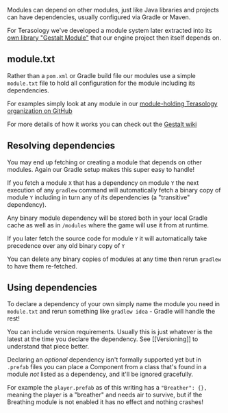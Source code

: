 Modules can depend on other modules, just like Java libraries and projects can have dependencies, usually configured via Gradle or Maven.

For Terasology we've developed a module system later extracted into its [own library "Gestalt Module"](https://github.com/MovingBlocks/gestalt) that our engine project then itself depends on.


## module.txt

Rather than a `pom.xml` or Gradle build file our modules use a simple `module.txt` file to hold all configuration for the module including its dependencies.

For examples simply look at any module in our [module-holding Terasology organization on GitHub](https://github.com/Terasology)

For more details of how it works you can check out the [Gestalt wiki](https://github.com/MovingBlocks/gestalt/wiki)


## Resolving dependencies

You may end up fetching or creating a module that depends on other modules. Again our Gradle setup makes this super easy to handle!

If you fetch a module `X` that has a dependency on module `Y` the next execution of any `gradlew` command will automatically fetch a binary copy of module `Y` including in turn any of *its* dependencies (a "transitive" dependency).

Any binary module dependency will be stored both in your local Gradle cache as well as in `/modules` where the game will use it from at runtime.

If you later fetch the source code for module `Y` it will automatically take precedence over any old binary copy of `Y`
 
You can delete any binary copies of modules at any time then rerun `gradlew` to have them re-fetched.


## Using dependencies

To declare a dependency of your own simply name the module you need in `module.txt` and rerun something like `gradlew idea` - Gradle will handle the rest!

You can include version requirements. Usually this is just whatever is the latest at the time you declare the dependency. See [[Versioning]] to understand that piece better.

Declaring an *optional* dependency isn't formally supported yet but in `.prefab` files you can place a Component from a class that's found in a module *not* listed as a dependency, and it'll be ignored gracefully.

For example the `player.prefab` as of this writing has a `"Breather": {},` meaning the player is a "breather" and needs air to survive, but if the Breathing module is not enabled it has no effect and nothing crashes!
